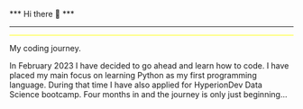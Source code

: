 *** Hi there 👋 ***

<hr class="yellow-line">
<hr style="border: none; height: 1px; background-color: yellow;">

My coding journey.

In February 2023 I have decided to go ahead and learn how to code. I have placed my main focus on learning Python as my first programming language. During that time I have also applied for HyperionDev Data Science bootcamp. Four months in and the journey is only just beginning...
